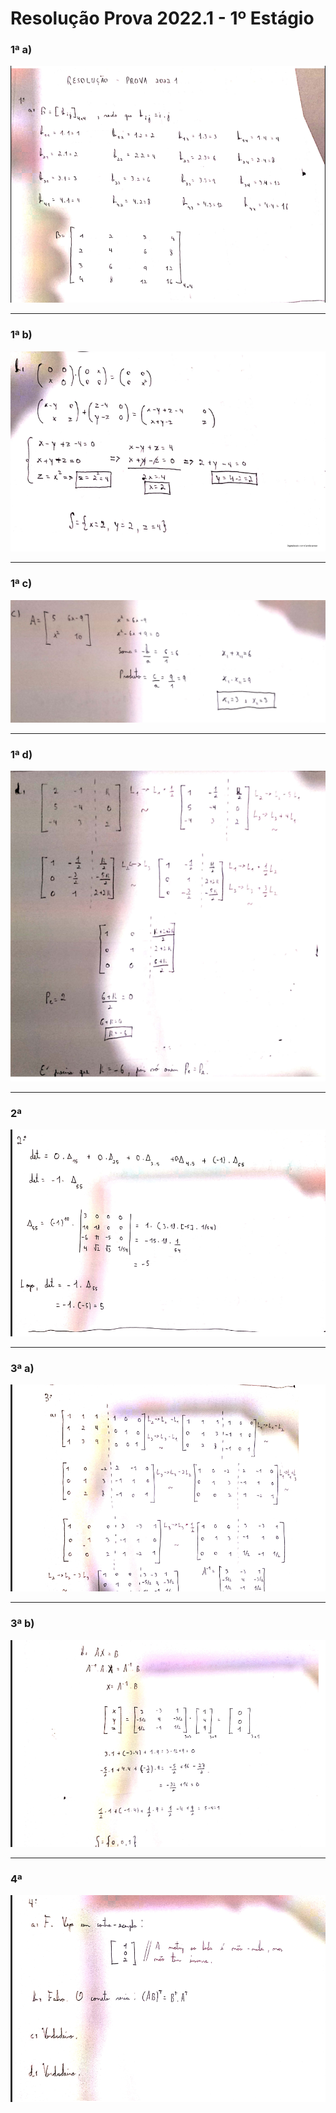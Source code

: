 # Resolução Prova 2022.1 - 1º Estágio

### 1ª a)
![img01](imgs/01.png)<br>

---
### 1ª b)
![img02](imgs/02.png)<br>

---
### 1ª c)
![img03](imgs/03.png)<br>

---
### 1ª d)
![img04](imgs/04.png)<br>

---
### 2ª
![img05](imgs/05.png)<br>

---
### 3ª a)
![img06](imgs/06.png)<br>

---
### 3ª b)
![img07](imgs/07.png)<br>

---
### 4ª 
![img08](imgs/08.png)
